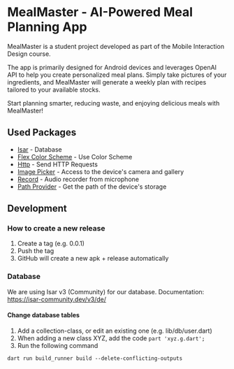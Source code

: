 # MealMaster - AI-Powered Meal Planning App

MealMaster is a student project developed as part of the Mobile Interaction Design course.

The app is primarily designed for Android devices and leverages OpenAI API to help you create
personalized meal plans.
Simply take pictures of your ingredients, and MealMaster will generate a weekly plan with recipes
tailored to your available stocks.

Start planning smarter, reducing waste, and enjoying delicious meals with MealMaster!

## Used Packages

- [Isar](https://pub.dev/packages/isar) - Database
- [Flex Color Scheme](https://pub.dev/packages/flex_color_scheme) - Use Color Scheme
- [Http](https://pub.dev/packages/http) - Send HTTP Requests
- [Image Picker](https://pub.dev/packages/image_picker) - Access to the device's camera and gallery
- [Record](https://pub.dev/packages/record) - Audio recorder from microphone
- [Path Provider](https://pub.dev/packages/path_provider) - Get the path of the device's storage

## Development

### How to create a new release
1. Create a tag (e.g. 0.0.1)
2. Push the tag
3. GitHub will create a new apk + release automatically

### Database
We are using Isar v3 (Community) for our database.
Documentation: https://isar-community.dev/v3/de/

#### Change database tables
1. Add a collection-class, or edit an existing one (e.g. lib/db/user.dart)
2. When adding a new class XYZ, add the code `part 'xyz.g.dart';`
3. Run the following command 
```shell
dart run build_runner build --delete-conflicting-outputs
```